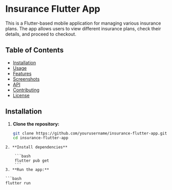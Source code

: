 # Insurance Flutter App

This is a Flutter-based mobile application for managing various insurance plans. The app allows users to view different insurance plans, check their details, and proceed to checkout.

## Table of Contents

- [Installation](#installation)
- [Usage](#usage)
- [Features](#features)
- [Screenshots](#screenshots)
- [API](#api)
- [Contributing](#contributing)
- [License](#license)

## Installation

1. **Clone the repository:**

   ```bash
   git clone https://github.com/yourusername/insurance-flutter-app.git
   cd insurance-flutter-app
```
2. **Install dependencies**
    
    ```bash
    flutter pub get
    ```
3. **Run the app:**

```bash
flutter run
```
